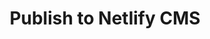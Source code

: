 ---
layout: about
title: Publish to Netlify CMS
parent: Gatsby
grand_parent: Static
nav_order: 1
has_children: true
has_toc: true

---